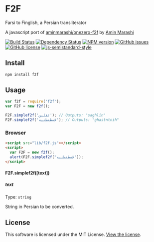 # F2F
Farsi to Finglish, a Persian transliterator

A javascript port of [aminmarashi/onezero-f2f](https://github.com/aminmarashi/onezero-f2f) by [Amin Marashi](https://github.com/aminmarashi)

[![Build Status](https://img.shields.io/travis/brothersincode/f2f/master.svg?style=flat-square)](https://travis-ci.org/brothersincode/f2f)
[![Dependency Status](https://img.shields.io/david/brothersincode/f2f.svg?style=flat-square)](https://david-dm.org/brothersincode/f2f)
[![NPM version](https://img.shields.io/npm/v/f2f.svg?style=flat-square)](https://www.npmjs.com/package/f2f)
[![GitHub issues](https://img.shields.io/github/issues/brothersincode/f2f.svg?style=flat-square)](https://github.com/brothersincode/f2f/issues)
[![GitHub license](https://img.shields.io/badge/license-MIT-blue.svg?style=flat-square)](https://raw.githubusercontent.com/brothersincode/f2f/master/LICENSE)
[![js-semistandard-style](https://img.shields.io/badge/code%20style-semistandard-brightgreen.svg?style=flat-square)](https://github.com/Flet/semistandard)

## Install
``` bash
npm install f2f
```

## Usage
```js
var f2f = require('f2f');
var F2F = new f2f();

F2F.simplef2f('ثقلین'); // Outputs: "saghlin"
F2F.simplef2f('قسطنطنیه'); // Outputs: "ghastntnih"
```

### Browser
```html
<script src="lib/f2f.js"></script>
<script>
  var F2F = new f2f();
  alert(F2F.simplef2f("قسطنطنیه"));
</script>
```

#### F2F.simplef2f([text])

##### text
Type: `string`

String in Persian to be converted.

## License

This software is licensed under the MIT License. [View the license](LICENSE).
